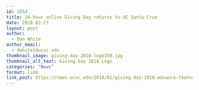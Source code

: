 ```yaml
---
id: 3554
title: 24-hour online Giving Day returns to UC Santa Cruz
date: 2018-02-27
layout: post
author:
  - Dan White
author_email:
  - dwhite1@ucsc.edu
thumbnail_image: giving-day-2018-logo350.jpg
thumbnail_alt_text: Giving Day 2018 Logo
categories: "News"
format: link
link_post: https://news.ucsc.edu/2018/02/giving-day-2018-advance-feature-story.html
---
```

